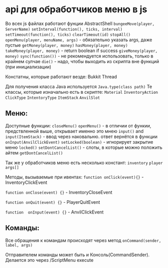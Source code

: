 api для обработчиков меню в js
========================

Во всех js файлах работают фунции AbstractShell
`bungeeMove(player, ServerName)`
`setInterval(function(), ticks, interval)`
`setTimeout(function(), ticks)`
`clearTimeout(id)`
`stopAll()`
`openMenu(player, menuName, args)` - обязательно указать args, даже пустые
`getMoney(player, money)`
`hasMoney(player, money)`
`takeMoney(player, money)` - return boolean if success
`giveMoney(player, money)`
`sync(function())` - не рекомендуется использовать, только в крайнем сулчае
`die()` - надо, чтобы выходить из скрипта вне функций (при инициализации)
	
Констатны, которые работают везде:
 Bukkit
 Thread
 
Для получения класса Java используется `Java.type(class path)`
Те классы, которые изначально есть в скрипте: 
    `Material`
    `InventoryAction`
    `ClickType`
    `IntentoryType`
    `ItemStack`
    `AnvilSlot`
	
	
Меню:
------------------------
Доступные функции:
`closeMenu()`
`openMenu()` - в отличии от функии, предствленной выше, открывает именно это мнею
`input()` and `input(ItemStack)` - ввод через наковальню. ответ вернётся в функции `onInput(AnvilClickEvent)`
`setLocked(boolean)` - игнорирует закрытие меню
`locked()`
`setDontCancelList()` - слоты, в которые можно положить айтем
`getDontCancelList()`
	
Так же у обработчиков меню есть несколько констант:
   `inventory`
   `player`
   `args[]`


Методы, вызываемые при ивентах:
`function onClick(event){}` - InventoryClickEvent

`function onClose(event) {}` - InventoryCloseEvent

`function onQuit(event) {}` - PlayerQuitEvent

`function  onInput(event) {}` - AnvilClickEvent

Команды:
------------------------
Все обращения к командам происходят через метод `onCommand(sender, label, args)`

Отправителем команды может быть и Консоль(CommandSender). Делается это через /ScriptMenu execute <cmd> <args>